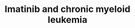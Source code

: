 ---
annotations:
- id: CL:0000232
  parent: animal cell
  type: Cell Type Ontology
  value: erythrocyte
- id: CL:0000766
  parent: native cell
  type: Cell Type Ontology
  value: myeloid leukocyte
- id: PW:0000013
  parent: disease pathway
  type: Pathway Ontology
  value: disease pathway
- id: PW:0000710
  parent: disease pathway
  type: Pathway Ontology
  value: chronic myeloid leukemia pathway
- id: DOID:8552
  parent: disease of cellular proliferation
  type: Disease Ontology
  value: chronic myeloid leukemia
- id: CL:0000037
  parent: stem cell
  type: Cell Type Ontology
  value: hematopoietic stem cell
authors:
- AlexanderPico
- Khanspers
- MaintBot
- Eweitz
citedin:
- link: PMC8418865
communities:
- CPTAC
description: Hematopoietic Stem Cells found in bone marrow can differentiate into
  Monocytes and Erythrocytes, or in the case of Chronic Myeloid Leukemia (CML), they
  can continue to proliferate, undifferentiated, in blood. CML is caused by the Philadelphia
  translocation (Ph), which puts ABL behind BCR. The BRC-ABL fusion is a constitutively
  on tyrosine kinase that indirectly counteracts erythroid differentiation, thus promoting
  the continued proliferation underlying CML. Imatinib is a tyrosine kinase inhibitor
  that binds ABL and in turn promotes healthy erythroid differentiation by counteracting
  BRC-ABL activity. Imatinib resistance can be conferred by the over-expression of
  ABC drug transporters and competitive binding kinases.   The pathway diagram above
  aligns molecules with the cell fates they promote, to help keep track of inhibition-of-inhibition-of-inhibition
  sequences, for example. The known mechanisms of imatinib resistance are at the bottom,
  under CML cell fate and are shown interacting with imatinib, which is under the
  erythrocyte cell fate.   Proteins on this pathway have targeted assays available
  via the [https://assays.cancer.gov/available_assays?wp_id=WP3640 CPTAC Assay Portal]
last-edited: 2021-05-18
ndex: 6428cd8f-8b67-11eb-9e72-0ac135e8bacf
organisms:
- Homo sapiens
redirect_from:
- /index.php/Pathway:WP3640
- /instance/WP3640
revision: null
schema-jsonld:
- '@context': https://schema.org/
  '@id': https://wikipathways.github.io/pathways/WP3640.html
  '@type': Dataset
  creator:
    '@type': Organization
    name: WikiPathways
  description: Hematopoietic Stem Cells found in bone marrow can differentiate into
    Monocytes and Erythrocytes, or in the case of Chronic Myeloid Leukemia (CML),
    they can continue to proliferate, undifferentiated, in blood. CML is caused by
    the Philadelphia translocation (Ph), which puts ABL behind BCR. The BRC-ABL fusion
    is a constitutively on tyrosine kinase that indirectly counteracts erythroid differentiation,
    thus promoting the continued proliferation underlying CML. Imatinib is a tyrosine
    kinase inhibitor that binds ABL and in turn promotes healthy erythroid differentiation
    by counteracting BRC-ABL activity. Imatinib resistance can be conferred by the
    over-expression of ABC drug transporters and competitive binding kinases.   The
    pathway diagram above aligns molecules with the cell fates they promote, to help
    keep track of inhibition-of-inhibition-of-inhibition sequences, for example. The
    known mechanisms of imatinib resistance are at the bottom, under CML cell fate
    and are shown interacting with imatinib, which is under the erythrocyte cell fate.   Proteins
    on this pathway have targeted assays available via the [https://assays.cancer.gov/available_assays?wp_id=WP3640
    CPTAC Assay Portal]
  keywords:
  - ABCB1
  - ABCG2
  - ABL1
  - BCR
  - CDKN1B
  - CSF1R
  - Erythroid Differentiation
  - FLT1
  - FOXO3
  - G1/S Cell Cycle Transition
  - GAB2
  - GADD45A
  - Imatinib
  - KIT
  - LYL1
  - MYC
  - Monocyte Differentiation
  - NOP2
  - PDGFRA
  - PDGFRB
  - PIM1
  - PIM2
  - PVT1
  - Proliferation
  - SKP2
  - SPRED2
  license: CC0
  name: Imatinib and chronic myeloid leukemia
seo: CreativeWork
title: Imatinib and chronic myeloid leukemia
wpid: WP3640
---
